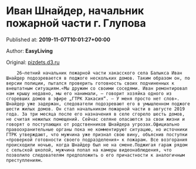 
# Иван Шнайдер, начальник пожарной части г. Глупова

Published at: **2019-11-07T10:01:27+00:00**

Author: **EasyLiving**

Original: [pizdets.d3.ru](https://pizdets.d3.ru/ivan-shnaider-nachalnik-pozharnoi-chasti-g-glupova-1873167/)


        26–летний начальник пожарной части хакасского села Балыкса Иван Шнайдер подозревается в поджоге нескольких домов. Таким образом он, по версии полиции, пытался проверить готовность своих подчиненных к внештатным ситуациям.«Мы дружим со своими соседями. Иван ремонтировал нам крышу недавно, мы его нанимали, — говорит хозяйка одного из сгоревших домов в эфире „ГТРК Хакасия“. — У меня просто нет слов». Шнайдер уже задержан, следователи подозревают его в умышленном поджоге шести жилых домов. Он стал начальником пожарной части в августе 2019 года. За три месяца после его назначения в селе сгорело шесть домов, не считая нежилых помещений. Сейчас селяне опасаются за свои жизни и говорят о поступающих от родственников Шнайдера угрозах.Официально правоохранительные органы пока не комментируют ситуацию, но источники ГТРК утверждают, что мужчина уже признал свою вину, объяснив поступки «проверкой готовности своего подразделения» к пожарам. Все возгорания происходили ночью, когда Шнайдер был не на смене.Поджигая гараж рядом с сельской школой, мужчина попал на камеры видеонаблюдения, что позволило следователям предположить о его причастности к аналогичным преступлениям.
      
